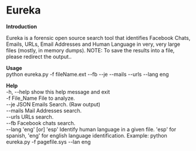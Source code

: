 # Eureka

<b>Introduction</b>

Eureka is a forensic open source search tool that identifies Facebook Chats, Emails, URLs, Email Addresses and Human Language in very, very large files (mostly, in memory dumps). NOTE: To save the results into a file, please redirect the output..

<b>Usage</b> </br>
python eureka.py -f fileName.ext --fb --je --mails --urls --lang eng

<b>Help</b> </br>
-h, --help            show this help message and exit</br>
-f File_Name          File to analyze.</br>
--je                  JSON Emails Search. (Raw output)</br>
--mails               Mail Addresses search.</br>
--urls                URLs search.</br>
--fb                Facebook chats search.</br>
--lang 'eng' [or] 'esp'
                      Identify human language in a given file. 'esp' for
                      spanish, 'eng' for english language identification.
                      Example: python eureka.py -f pagefile.sys --lan eng

